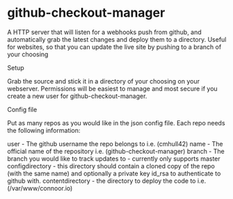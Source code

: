 # github-checkout-manager
A HTTP server that will listen for a webhooks push from github, and automatically grab the latest changes and deploy them to a directory.
Useful for websites, so that you can update the live site by pushing to a branch of your choosing

Setup


Grab the source and stick it in a directory of your choosing on your webserver. Permissions will be easiest to manage and most secure if you create a new user for github-checkout-manager.

Config file


Put as many repos as you would like in the json config file. Each repo needs the following information:

user - The github username the repo belongs to i.e. (cmhull42)
name - The official name of the repository i.e. (github-checkout-manager)
branch - The branch you would like to track updates to - currently only supports master
configdirectory - this directory should contain a cloned copy of the repo (with the same name) and optionally a private key id_rsa to authenticate to github with.
contentdirectory - the directory to deploy the code to i.e. (/var/www/connoor.io)
